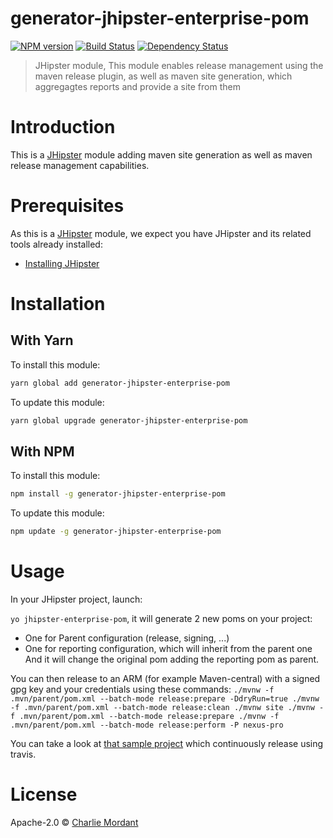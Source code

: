 # generator-jhipster-enterprise-pom
[![NPM version][npm-image]][npm-url] [![Build Status][travis-image]][travis-url] [![Dependency Status][daviddm-image]][daviddm-url]
> JHipster module, This module enables release management using the maven release plugin, as well as maven site generation, which aggregagtes reports and provide a site from them

# Introduction

This is a [JHipster](http://jhipster.github.io/) module adding maven site generation as well as maven release management capabilities.

# Prerequisites

As this is a [JHipster](http://jhipster.github.io/) module, we expect you have JHipster and its related tools already installed:

- [Installing JHipster](https://jhipster.github.io/installation.html)

# Installation

## With Yarn

To install this module:

```bash
yarn global add generator-jhipster-enterprise-pom
```

To update this module:

```bash
yarn global upgrade generator-jhipster-enterprise-pom
```

## With NPM

To install this module:

```bash
npm install -g generator-jhipster-enterprise-pom
```

To update this module:

```bash
npm update -g generator-jhipster-enterprise-pom
```

# Usage

In your JHipster project, launch:

`yo jhipster-enterprise-pom`, it will generate 2 new poms on your project:
* One for Parent configuration (release, signing, ...)
* One for reporting configuration, which will inherit from the parent one
And it will change the original pom adding the reporting pom as parent.

You can then release to an ARM (for example Maven-central) with a signed gpg key and your credentials using these commands:
`./mvnw -f .mvn/parent/pom.xml --batch-mode release:prepare -DdryRun=true
./mvnw -f .mvn/parent/pom.xml --batch-mode release:clean
./mvnw site
./mvnw -f .mvn/parent/pom.xml --batch-mode release:prepare
./mvnw -f .mvn/parent/pom.xml --batch-mode release:perform -P nexus-pro
`

You can take a look at [that sample project](https://github.com/Tcharl/test-travis-release) which continuously release using travis.

# License

Apache-2.0 © [Charlie Mordant](https://blog.osgiliath.net)


[npm-image]: https://img.shields.io/npm/v/generator-jhipster-enterprise-pom.svg
[npm-url]: https://npmjs.org/package/generator-jhipster-enterprise-pom
[travis-image]: https://travis-ci.org/Tcharl/generator-jhipster-enterprise-pom.svg?branch=master
[travis-url]: https://travis-ci.org/Tcharl/generator-jhipster-enterprise-pom
[daviddm-image]: https://david-dm.org/Tcharl/generator-jhipster-enterprise-pom.svg?theme=shields.io
[daviddm-url]: https://david-dm.org/Tcharl/generator-jhipster-enterprise-pom
